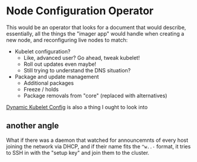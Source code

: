 # Node Configuration Operator

This would be an operator that looks for a document that would describe, essentially, all the things the "imager app" would handle when creating a new node, and reconfiguring live nodes to match:

- Kubelet configuration?
  - Like, advanced user? Go ahead, tweak kubelet!
  - Roll out updates even maybe!
  - Still trying to understand the DNS situation?
- Package and update management
  - Additional packages
  - Freeze / holds
  - Package removals from "core" (replaced with alternatives)

[Dynamic Kubelet Config](https://kubernetes.io/docs/tasks/administer-cluster/reconfigure-kubelet/) is also a thing I ought to look into

## another angle

What if there was a daemon that watched for announcemnts of every host joining the network via DHCP, and if their name fits the `^w..-` format, it tries to SSH in with the "setup key" and join them to the cluster.
